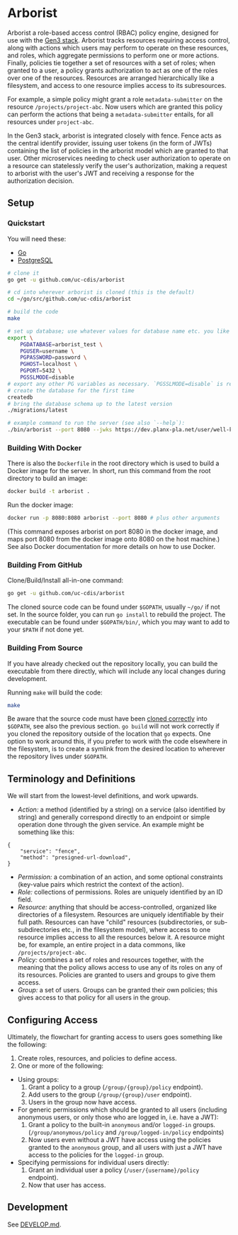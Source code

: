 # Arborist

Arborist a role-based access control (RBAC) policy engine, designed for use with
the [Gen3 stack](https://gen3.org/). Arborist tracks resources requiring access
control, along with actions which users may perform to operate on these
resources, and roles, which aggregate permissions to perform one or more
actions. Finally, policies tie together a set of resources with a set of roles;
when granted to a user, a policy grants authorization to act as one of the roles
over one of the resources. Resources are arranged hierarchically like a
filesystem, and access to one resource implies access to its subresources.

For example, a simple policy might grant a role `metadata-submitter` on the
resource `/projects/project-abc`. Now users which are granted this policy can
perform the actions that being a `metadata-submitter` entails, for all resources
under `project-abc`.

In the Gen3 stack, arborist is integrated closely with fence. Fence acts as the
central identify provider, issuing user tokens (in the form of JWTs) containing
the list of policies in the arborist model which are granted to that user. Other
microservices needing to check user authorization to operate on a resource can
statelessly verify the user's authorization, making a request to arborist with
the user's JWT and receiving a response for the authorization decision.

## Setup

### Quickstart

You will need these:

- [Go](https://golang.org/dl/)
- [PostgreSQL](https://www.postgresql.org/download/)

```bash
# clone it
go get -u github.com/uc-cdis/arborist

# cd into wherever arborist is cloned (this is the default)
cd ~/go/src/github.com/uc-cdis/arborist

# build the code
make

# set up database; use whatever values for database name etc. you like
export \
    PGDATABASE=arborist_test \
    PGUSER=username \
    PGPASSWORD=password \
    PGHOST=localhost \
    PGPORT=5432 \
    PGSSLMODE=disable
# export any other PG variables as necessary. `PGSSLMODE=disable` is required, though.
# create the database for the first time
createdb
# bring the database schema up to the latest version
./migrations/latest

# example command to run the server (see also `--help`):
./bin/arborist --port 8080 --jwks https://dev.planx-pla.net/user/well-known/.jwks
```

### Building With Docker

There is also the `Dockerfile` in the root directory which is used to build a
Docker image for the server. In short, run this command from the root directory
to build an image:
```bash
docker build -t arborist .
```
Run the docker image:
```bash
docker run -p 8080:8080 arborist --port 8080 # plus other arguments
```
(This command exposes arborist on port 8080 in the docker image, and maps port
8080 from the docker image onto 8080 on the host machine.) See also Docker
documentation for more details on how to use Docker.

### Building From GitHub

Clone/Build/Install all-in-one command:

```bash
go get -u github.com/uc-cdis/arborist
```

The cloned source code can be found under `$GOPATH`, usually `~/go/` if not set.
In the source folder, you can run `go install` to rebuild the project. The
executable can be found under `$GOPATH/bin/`, which you may want to add to your
`$PATH` if not done yet.

### Building From Source

If you have already checked out the repository locally, you can build the
executable from there directly, which will include any local changes during
development.

Running `make` will build the code:
```bash
make
```

Be aware that the source code must have been
[cloned correctly](https://github.com/golang/go/wiki/GitHubCodeLayout) into
`$GOPATH`, see also the previous section. `go build` will not work correctly if
you cloned the repository outside of the location that `go` expects. One option
to work around this, if you prefer to work with the code elsewhere in the
filesystem, is to create a symlink from the desired location to wherever the
repository lives under `$GOPATH`.

## Terminology and Definitions

We will start from the lowest-level definitions, and work upwards.

- *Action:* a method (identified by a string) on a service (also identified by
  string) and generally correspond directly to an endpoint or simple operation
  done through the given service. An example might be something like this:
```
{
    "service": "fence",
    "method": "presigned-url-download",
}
```
- *Permission:* a combination of an action, and some optional constraints
  (key-value pairs which restrict the context of the action).
- *Role:* collections of permissions. Roles are uniquely identified by an ID
  field.
- *Resource:* anything that should be access-controlled, organized like
  directories of a filesystem. Resources are uniquely identifiable by their full
  path. Resources can have "child" resources (subdirectories, or
  sub-subdirectories etc., in the filesystem model), where access to one
  resource implies access to all the resources below it. A resource might be,
  for example, an entire project in a data commons, like
  `/projects/project-abc`.
- *Policy:* combines a set of roles and resources together, with the meaning
  that the policy allows access to use any of its roles on any of its resources.
  Policies are granted to users and groups to give them access.
- *Group:* a set of users. Groups can be granted their own policies; this gives
  access to that policy for all users in the group.

## Configuring Access

Ultimately, the flowchart for granting access to users goes something like the
following:

1. Create roles, resources, and policies to define access.
2. One or more of the following:
  - Using groups:
    1. Grant a policy to a group (`/group/{group}/policy` endpoint).
    2. Add users to the group (`/group/{group}/user` endpoint).
    3. Users in the group now have access.
  - For generic permissions which should be granted to all users (including
    anonymous users, or only those who are logged in, i.e. have a JWT):
    1. Grant a policy to the built-in `anonymous` and/or `logged-in` groups.
       (`/group/anonymous/policy` and `/group/logged-in/policy` endpoints)
    2. Now users even without a JWT have access using the policies granted to
       the `anonymous` group, and all users with just a JWT have access to the
       policies for the `logged-in` group.
  - Specifying permissions for individual users directly:
    1. Grant an individual user a policy (`/user/{username}/policy` endpoint).
    2. Now that user has access.

## Development

See [DEVELOP.md](./DEVELOP.md).
